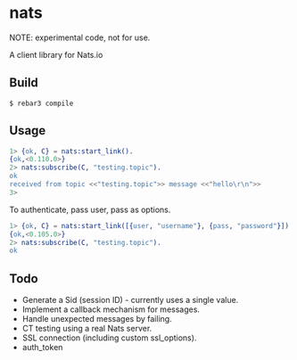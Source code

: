 nats
=====

NOTE: experimental code, not for use.

A client library for Nats.io

Build
-----

    $ rebar3 compile

Usage
-----

```erlang
1> {ok, C} = nats:start_link().
{ok,<0.110.0>}
2> nats:subscribe(C, "testing.topic").
ok
received from topic <<"testing.topic">> message <<"hello\r\n">>
3>
```

To authenticate, pass user, pass as options.

```erlang
1> {ok, C} = nats:start_link([{user, "username"}, {pass, "password"}]).
{ok,<0.105.0>}
2> nats:subscribe(C, "testing.topic").
ok
```


Todo
----

* Generate a Sid (session ID) - currently uses a single value.
* Implement a callback mechanism for messages.
* Handle unexpected messages by failing.
* CT testing using a real Nats server.
* SSL connection (including custom ssl_options).
* auth_token
